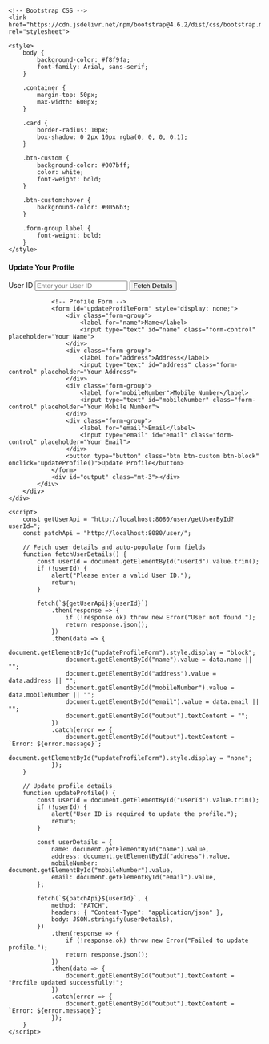 <!DOCTYPE html>
<html lang="en">
<head>
    <meta charset="UTF-8">
    <meta name="viewport" content="width=device-width, initial-scale=1.0">
    <meta http-equiv="X-UA-Compatible" content="ie=edge">
    <title>Update Profile</title>
    
    <!-- Bootstrap CSS -->
    <link href="https://cdn.jsdelivr.net/npm/bootstrap@4.6.2/dist/css/bootstrap.min.css" rel="stylesheet">

    <style>
        body {
            background-color: #f8f9fa;
            font-family: Arial, sans-serif;
        }

        .container {
            margin-top: 50px;
            max-width: 600px;
        }

        .card {
            border-radius: 10px;
            box-shadow: 0 2px 10px rgba(0, 0, 0, 0.1);
        }

        .btn-custom {
            background-color: #007bff;
            color: white;
            font-weight: bold;
        }

        .btn-custom:hover {
            background-color: #0056b3;
        }

        .form-group label {
            font-weight: bold;
        }
    </style>
</head>
<body>
    <div class="container">
        <div class="card">
            <div class="card-header bg-dark text-white">
                <h4>Update Your Profile</h4>
            </div>
            <div class="card-body">
                <!-- User ID Input -->
                <div class="form-group">
                    <label for="userId">User ID</label>
                    <input type="text" id="userId" class="form-control" placeholder="Enter your User ID">
                    <button type="button" class="btn btn-primary mt-2" onclick="fetchUserDetails()">Fetch Details</button>
                </div>

                <!-- Profile Form -->
                <form id="updateProfileForm" style="display: none;">
                    <div class="form-group">
                        <label for="name">Name</label>
                        <input type="text" id="name" class="form-control" placeholder="Your Name">
                    </div>
                    <div class="form-group">
                        <label for="address">Address</label>
                        <input type="text" id="address" class="form-control" placeholder="Your Address">
                    </div>
                    <div class="form-group">
                        <label for="mobileNumber">Mobile Number</label>
                        <input type="text" id="mobileNumber" class="form-control" placeholder="Your Mobile Number">
                    </div>
                    <div class="form-group">
                        <label for="email">Email</label>
                        <input type="email" id="email" class="form-control" placeholder="Your Email">
                    </div>
                    <button type="button" class="btn btn-custom btn-block" onclick="updateProfile()">Update Profile</button>
                </form>
                <div id="output" class="mt-3"></div>
            </div>
        </div>
    </div>

    <script>
        const getUserApi = "http://localhost:8080/user/getUserById?userId=";
        const patchApi = "http://localhost:8080/user/";

        // Fetch user details and auto-populate form fields
        function fetchUserDetails() {
            const userId = document.getElementById("userId").value.trim();
            if (!userId) {
                alert("Please enter a valid User ID.");
                return;
            }

            fetch(`${getUserApi}${userId}`)
                .then(response => {
                    if (!response.ok) throw new Error("User not found.");
                    return response.json();
                })
                .then(data => {
                    document.getElementById("updateProfileForm").style.display = "block";
                    document.getElementById("name").value = data.name || "";
                    document.getElementById("address").value = data.address || "";
                    document.getElementById("mobileNumber").value = data.mobileNumber || "";
                    document.getElementById("email").value = data.email || "";
                    document.getElementById("output").textContent = "";
                })
                .catch(error => {
                    document.getElementById("output").textContent = `Error: ${error.message}`;
                    document.getElementById("updateProfileForm").style.display = "none";
                });
        }

        // Update profile details
        function updateProfile() {
            const userId = document.getElementById("userId").value.trim();
            if (!userId) {
                alert("User ID is required to update the profile.");
                return;
            }

            const userDetails = {
                name: document.getElementById("name").value,
                address: document.getElementById("address").value,
                mobileNumber: document.getElementById("mobileNumber").value,
                email: document.getElementById("email").value,
            };

            fetch(`${patchApi}${userId}`, {
                method: "PATCH",
                headers: { "Content-Type": "application/json" },
                body: JSON.stringify(userDetails),
            })
                .then(response => {
                    if (!response.ok) throw new Error("Failed to update profile.");
                    return response.json();
                })
                .then(data => {
                    document.getElementById("output").textContent = "Profile updated successfully!";
                })
                .catch(error => {
                    document.getElementById("output").textContent = `Error: ${error.message}`;
                });
        }
    </script>
</body>
</html>
